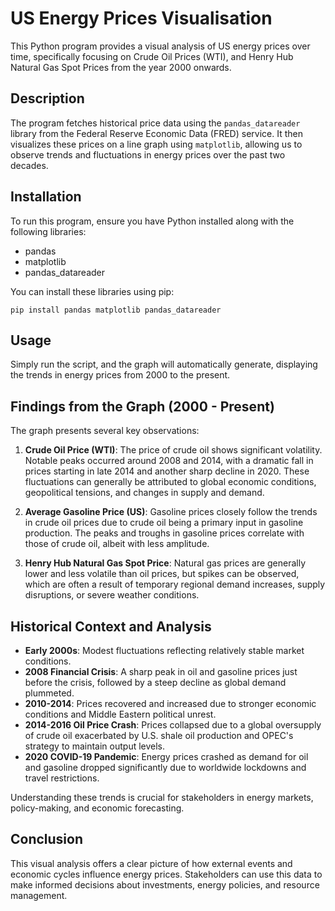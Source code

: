 # US Energy Prices Visualisation

This Python program provides a visual analysis of US energy prices over time, specifically focusing on Crude Oil Prices (WTI), and Henry Hub Natural Gas Spot Prices from the year 2000 onwards.

## Description

The program fetches historical price data using the `pandas_datareader` library from the Federal Reserve Economic Data (FRED) service. It then visualizes these prices on a line graph using `matplotlib`, allowing us to observe trends and fluctuations in energy prices over the past two decades.

## Installation

To run this program, ensure you have Python installed along with the following libraries:
- pandas
- matplotlib
- pandas_datareader

You can install these libraries using pip:
```
pip install pandas matplotlib pandas_datareader
```

## Usage

Simply run the script, and the graph will automatically generate, displaying the trends in energy prices from 2000 to the present.

## Findings from the Graph (2000 - Present)

The graph presents several key observations:

1. **Crude Oil Price (WTI)**: The price of crude oil shows significant volatility. Notable peaks occurred around 2008 and 2014, with a dramatic fall in prices starting in late 2014 and another sharp decline in 2020. These fluctuations can generally be attributed to global economic conditions, geopolitical tensions, and changes in supply and demand.

2. **Average Gasoline Price (US)**: Gasoline prices closely follow the trends in crude oil prices due to crude oil being a primary input in gasoline production. The peaks and troughs in gasoline prices correlate with those of crude oil, albeit with less amplitude.

3. **Henry Hub Natural Gas Spot Price**: Natural gas prices are generally lower and less volatile than oil prices, but spikes can be observed, which are often a result of temporary regional demand increases, supply disruptions, or severe weather conditions.

## Historical Context and Analysis

- **Early 2000s**: Modest fluctuations reflecting relatively stable market conditions.
- **2008 Financial Crisis**: A sharp peak in oil and gasoline prices just before the crisis, followed by a steep decline as global demand plummeted.
- **2010-2014**: Prices recovered and increased due to stronger economic conditions and Middle Eastern political unrest.
- **2014-2016 Oil Price Crash**: Prices collapsed due to a global oversupply of crude oil exacerbated by U.S. shale oil production and OPEC's strategy to maintain output levels.
- **2020 COVID-19 Pandemic**: Energy prices crashed as demand for oil and gasoline dropped significantly due to worldwide lockdowns and travel restrictions.

Understanding these trends is crucial for stakeholders in energy markets, policy-making, and economic forecasting.

## Conclusion

This visual analysis offers a clear picture of how external events and economic cycles influence energy prices. Stakeholders can use this data to make informed decisions about investments, energy policies, and resource management.
